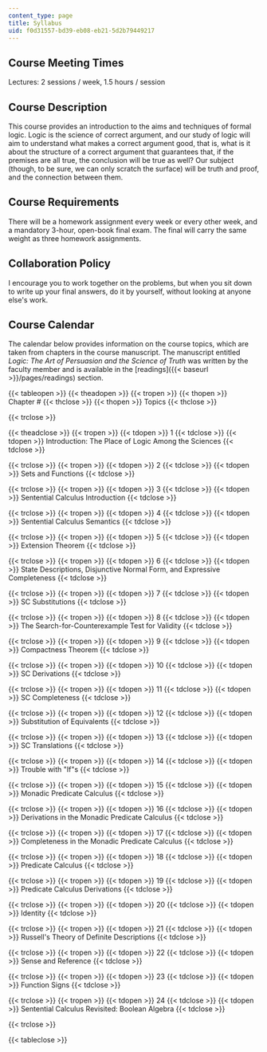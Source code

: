 ```yaml
---
content_type: page
title: Syllabus
uid: f0d31557-bd39-eb08-eb21-5d2b79449217
---
```


Course Meeting Times
--------------------

Lectures: 2 sessions / week, 1.5 hours / session

Course Description
------------------

This course provides an introduction to the aims and techniques of formal logic. Logic is the science of correct argument, and our study of logic will aim to understand what makes a correct argument good, that is, what is it about the structure of a correct argument that guarantees that, if the premises are all true, the conclusion will be true as well? Our subject (though, to be sure, we can only scratch the surface) will be truth and proof, and the connection between them.

Course Requirements
-------------------

There will be a homework assignment every week or every other week, and a mandatory 3-hour, open-book final exam. The final will carry the same weight as three homework assignments.

Collaboration Policy
--------------------

I encourage you to work together on the problems, but when you sit down to write up your final answers, do it by yourself, without looking at anyone else's work.

Course Calendar
---------------

The calendar below provides information on the course topics, which are taken from chapters in the course manuscript. The manuscript entitled _Logic: The Art of Persuasion and the Science of Truth_ was written by the faculty member and is available in the [readings]({{< baseurl >}}/pages/readings) section.

{{< tableopen >}}
{{< theadopen >}}
{{< tropen >}}
{{< thopen >}}
Chapter #
{{< thclose >}}
{{< thopen >}}
Topics
{{< thclose >}}

{{< trclose >}}

{{< theadclose >}}
{{< tropen >}}
{{< tdopen >}}
1
{{< tdclose >}}
{{< tdopen >}}
Introduction: The Place of Logic Among the Sciences
{{< tdclose >}}

{{< trclose >}}
{{< tropen >}}
{{< tdopen >}}
2
{{< tdclose >}}
{{< tdopen >}}
Sets and Functions
{{< tdclose >}}

{{< trclose >}}
{{< tropen >}}
{{< tdopen >}}
3
{{< tdclose >}}
{{< tdopen >}}
Sentential Calculus Introduction
{{< tdclose >}}

{{< trclose >}}
{{< tropen >}}
{{< tdopen >}}
4
{{< tdclose >}}
{{< tdopen >}}
Sentential Calculus Semantics
{{< tdclose >}}

{{< trclose >}}
{{< tropen >}}
{{< tdopen >}}
5
{{< tdclose >}}
{{< tdopen >}}
Extension Theorem
{{< tdclose >}}

{{< trclose >}}
{{< tropen >}}
{{< tdopen >}}
6
{{< tdclose >}}
{{< tdopen >}}
State Descriptions, Disjunctive Normal Form, and Expressive Completeness
{{< tdclose >}}

{{< trclose >}}
{{< tropen >}}
{{< tdopen >}}
7
{{< tdclose >}}
{{< tdopen >}}
SC Substitutions
{{< tdclose >}}

{{< trclose >}}
{{< tropen >}}
{{< tdopen >}}
8
{{< tdclose >}}
{{< tdopen >}}
The Search-for-Counterexample Test for Validity
{{< tdclose >}}

{{< trclose >}}
{{< tropen >}}
{{< tdopen >}}
9
{{< tdclose >}}
{{< tdopen >}}
Compactness Theorem
{{< tdclose >}}

{{< trclose >}}
{{< tropen >}}
{{< tdopen >}}
10
{{< tdclose >}}
{{< tdopen >}}
SC Derivations
{{< tdclose >}}

{{< trclose >}}
{{< tropen >}}
{{< tdopen >}}
11
{{< tdclose >}}
{{< tdopen >}}
SC Completeness
{{< tdclose >}}

{{< trclose >}}
{{< tropen >}}
{{< tdopen >}}
12
{{< tdclose >}}
{{< tdopen >}}
Substitution of Equivalents
{{< tdclose >}}

{{< trclose >}}
{{< tropen >}}
{{< tdopen >}}
13
{{< tdclose >}}
{{< tdopen >}}
SC Translations
{{< tdclose >}}

{{< trclose >}}
{{< tropen >}}
{{< tdopen >}}
14
{{< tdclose >}}
{{< tdopen >}}
Trouble with "If"s
{{< tdclose >}}

{{< trclose >}}
{{< tropen >}}
{{< tdopen >}}
15
{{< tdclose >}}
{{< tdopen >}}
Monadic Predicate Calculus
{{< tdclose >}}

{{< trclose >}}
{{< tropen >}}
{{< tdopen >}}
16
{{< tdclose >}}
{{< tdopen >}}
Derivations in the Monadic Predicate Calculus
{{< tdclose >}}

{{< trclose >}}
{{< tropen >}}
{{< tdopen >}}
17
{{< tdclose >}}
{{< tdopen >}}
Completeness in the Monadic Predicate Calculus
{{< tdclose >}}

{{< trclose >}}
{{< tropen >}}
{{< tdopen >}}
18
{{< tdclose >}}
{{< tdopen >}}
Predicate Calculus
{{< tdclose >}}

{{< trclose >}}
{{< tropen >}}
{{< tdopen >}}
19
{{< tdclose >}}
{{< tdopen >}}
Predicate Calculus Derivations
{{< tdclose >}}

{{< trclose >}}
{{< tropen >}}
{{< tdopen >}}
20
{{< tdclose >}}
{{< tdopen >}}
Identity
{{< tdclose >}}

{{< trclose >}}
{{< tropen >}}
{{< tdopen >}}
21
{{< tdclose >}}
{{< tdopen >}}
Russell's Theory of Definite Descriptions
{{< tdclose >}}

{{< trclose >}}
{{< tropen >}}
{{< tdopen >}}
22
{{< tdclose >}}
{{< tdopen >}}
Sense and Reference
{{< tdclose >}}

{{< trclose >}}
{{< tropen >}}
{{< tdopen >}}
23
{{< tdclose >}}
{{< tdopen >}}
Function Signs
{{< tdclose >}}

{{< trclose >}}
{{< tropen >}}
{{< tdopen >}}
24
{{< tdclose >}}
{{< tdopen >}}
Sentential Calculus Revisited: Boolean Algebra
{{< tdclose >}}

{{< trclose >}}

{{< tableclose >}}